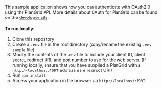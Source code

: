 This sample application shows how you can authenticate with OAuth2.0 using the PlanGrid API. More details about OAuth for PlanGrid can be found on the [developer site](https://developer.plangrid.com/docs/getting-started-with-oauth).

#### To run locally:
1. Clone this repository
2. Create a `.env` file in the root directory (copy/rename the existing `.env-sample` file)
3. Modify the contents of the `.env` file to include your client ID, client secret, redirect URI, and port number to use for the web server. (If running locally, ensure that you have supplied a PlanGrid with a `http://localhost:PORT` address as a redirect URI)
4. Run `npm install`.
5. Access your application in the browser via `http://localhost:PORT`.